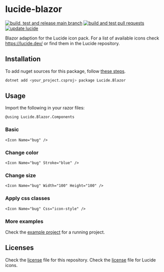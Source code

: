 # lucide-blazor

[![build, test and release main branch](https://github.com/brecht-vde/lucide-blazor/actions/workflows/build-test-and-release-main.yml/badge.svg)](https://github.com/brecht-vde/lucide-blazor/actions/workflows/build-test-and-release-main.yml) 
[![build and test pull requests](https://github.com/brecht-vde/lucide-blazor/actions/workflows/build-and-test-pull-requests.yml/badge.svg)](https://github.com/brecht-vde/lucide-blazor/actions/workflows/build-and-test-pull-requests.yml) 
[![update lucide](https://github.com/brecht-vde/lucide-blazor/actions/workflows/update-lucide.yml/badge.svg)](https://github.com/brecht-vde/lucide-blazor/actions/workflows/update-lucide.yml)

Blazor adaption for the Lucide icon pack. For a list of available icons check https://lucide.dev/ or find them in the Lucide repository.

## Installation

To add nuget sources for this package, follow [these steps](https://docs.github.com/en/packages/working-with-a-github-packages-registry/working-with-the-nuget-registry).

```bash
dotnet add <your_project.csproj> package Lucide.Blazor 
```

## Usage

Import the following in your razor files:

```razor
@using Lucide.Blazor.Components
```

### Basic

```razor
<Icon Name="bug" />
```
### Change color

```razor
<Icon Name="bug" Stroke="blue" />
```

### Change size

```razor
<Icon Name="bug" Width="100" Height="100" />
```

### Apply css classes

```razor
<Icon Name="bug" Css="icon-style" />
```

### More examples

Check the [example project](/examples/) for a running project.

## Licenses

Check the [license](/LICENSE) file for this repository.
Check the [license](https://github.com/lucide-icons/lucide/blob/main/LICENSE) file for Lucide icons.
